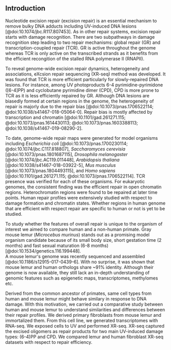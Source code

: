 ## Introduction 

Nucleotide excision repair (excision repair) is an essential mechanism to remove bulky DNA adducts including UV-induced DNA lesions [@doi:10.1074/jbc.R117.807453]. 
As in other repair systems, excision repair starts with damage recognition. 
There are two subpathways in damage recognition step leading to two repair mechanisms: global repair (GR) and transcription-coupled repair (TCR). 
GR is active throughout the genome whereas TCR is only active on the transcribed strands as it benefits from the efficient recongition of the stalled RNA polymerase II (RNAPII). 

To reveal genome-wide excision repair dynamics, heterogeneity and associations, eXcsion repair sequencing (XR-seq) method was developed.
It was found that TCR is more efficient particularly for slowly-repaired DNA lesions. 
For instance, among UV photoproducts 6-4 pyrimidine-pyrimidone ([6-4]PP) and cyclobutane pyrimidine dimer (CPD), CPD is more prone to TCR as it is less efficiently repaired by GR. 
Although DNA lesions are biasedly formed at certain regions in the genome, the heterogeneity of repair is majorly due to the repair bias [@doi:10.1073/pnas.1706522114; @doi:10.1038/s41467-018-05064-0]. 
Repair bias is mostly affected by transcription and chromatin [@doi:10.1101/gad.261271.115; @doi:10.1073/pnas.1614430113; @doi:10.1073/pnas.1603388113; @doi:10.1038/s41467-019-08290-2].

To date, genome-wide repair maps were generated for model organisms including *Escherichia coli* [@doi:10.1073/pnas.1700230114; @doi:10.1074/jbc.C117.818807], *Saccharomyces cerevisia* [@doi:10.1073/pnas.1801687115], *Drosophila melanogaster* [@doi:10.1074/jbc.AC119.011448], *Arabidopsis thaliana* [@doi:10.1038/s41467-018-03922-5], *Mus musculus* [@doi:10.1073/pnas.1804493115], and *Homo sapiens* [@doi:10.1101/gad.261271.115; @doi:10.1073/pnas.1706522114]. 
TCR presence was verified for each of these organisms. 
For eukaryotic genomes, the consistent finding was the efficient repair in open chromatin regions.
Heterochromatin regions were found to be repaired at later time points.
Human repair profiles were extensively studied with respect to damage formation and chromatin states.
Whether regions in human genome that are efficient with respect repair are specific to human or not is yet to be studied.

To study whether the features of overall repair is unique to the organism of interest we aimed to compare human and a non-human primate. 
Gray mouse lemur (*Microcebus murinus*) stands out as a promising model organism candidate because of its small body size, short gestation time (2 months) and fast sexual maturation (6-8 months) [@doi:10.1534/genetics.116.199448].  
A mouse lemur's genome was recently sequenced and assembled [@doi:10.1186/s12915-017-0439-6]. 
With no surprise, it was shown that mouse lemur and human orthologs share ~91% identity. 
Although their genome is now available, they still lack an in-depth understanding of genomic features such as epigenetic maps, transcriptomes, methylomes etc.

Derived from the common ancestor of primates, same cell types from human and mouse lemur might behave similary in response to DNA damage.
With this motivation, we carried out a comparative study between human and mouse lemur to understand similarities and differences between their repair profiles.
We derived primary fibroblasts from mouse lemur and immortalized them.
From this cell line, we generated transcriptomes with RNA-seq.
We exposed cells to UV and performed XR-seq.
XR-seq captured the excised oligomers as repair products for two main UV-induced damage types: (6-4)PP and CPD.
We compared lemur and human fibroblast XR-seq datasets with respect to repair efficiency.
